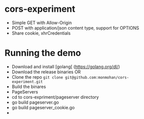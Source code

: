 # cors-experiment
* Simple GET with Allow-Origin
* POST with application/json content type, support for OPTIONS
* Share cookie, xhrCredentials

# Running the demo
* Download and install [golang[ (https://golang.org/dl/)
* Download the release binaries
OR
* Clone the repo
    `git clone git@github.com:monmohan/cors-experiment.git`
* Build the binares
* PageServers
 * cd to cors-expriment/pageserver directory
 * go build pageserver.go
 * go build pageserver_cookie.go
 * 

